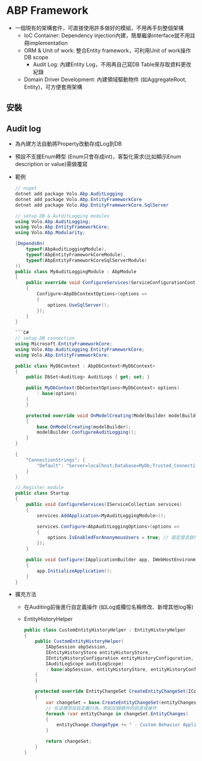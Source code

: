 # ABP Framework

- 一個現有的架構套件，可直接使用許多做好的模組，不用再手刻整個架構
  - IoC Container: Dependency injection內建，簡單繼承interface就不用註冊implementation
  - ORM & Unit of work: 整合Entity framework，可利用Unit of work操作DB scope
    - Audit Log: 內建Entity Log，不用再自己寫DB Table來存取資料更改紀錄
  - Domain Driver Development: 內建領域驅動物件 (如AggregateRoot, Entity)，可方便套用架構
  
## 安裝



## Audit log

- 為內建方法自動將Property改動存成Log到DB
- 預設不支援Enum轉型 (Enum只會存成int)，客製化需求(比如顯示Enum description or value)需做覆寫
- 範例

    ```C#
    // nuget
    dotnet add package Volo.Abp.AuditLogging
    dotnet add package Volo.Abp.EntityFrameworkCore
    dotnet add package Volo.Abp.EntityFrameworkCore.SqlServer
    ```

    ```C#
    // setup DB & AutditLogging modules
    using Volo.Abp.AuditLogging;
    using Volo.Abp.EntityFrameworkCore;
    using Volo.Abp.Modularity;

    [DependsOn(
        typeof(AbpAuditLoggingModule),
        typeof(AbpEntityFrameworkCoreModule),
        typeof(AbpEntityFrameworkCoreSqlServerModule)
    )]
    public class MyAuditLoggingModule : AbpModule
    {
        public override void ConfigureServices(ServiceConfigurationContext context)
        {
            Configure<AbpDbContextOptions>(options =>
            {
                options.UseSqlServer();
            });
        }
    }

    ```C#
    // setup DB connection
    using Microsoft.EntityFrameworkCore;
    using Volo.Abp.AuditLogging.EntityFrameworkCore;
    using Volo.Abp.EntityFrameworkCore;

    public class MyDbContext : AbpDbContext<MyDbContext>
    {
        public DbSet<AuditLog> AuditLogs { get; set; }

        public MyDbContext(DbContextOptions<MyDbContext> options)
            : base(options)
        {
        }

        protected override void OnModelCreating(ModelBuilder modelBuilder)
        {
            base.OnModelCreating(modelBuilder);
            modelBuilder.ConfigureAuditLogging();
        }
    }
    ```

    ```C#
    {
        "ConnectionStrings": {
            "Default": "Server=localhost;Database=MyDb;Trusted_Connection=True;"
        }
    }
    ```

    ```C#
    // Register module
    public class Startup
    {
        public void ConfigureServices(IServiceCollection services)
        {
            services.AddApplication<MyAuditLoggingModule>();

            services.Configure<AbpAuditLoggingOptions>(options =>
            {
                options.IsEnabledForAnonymousUsers = true; // 設定是否啟用對匿名用戶的審計
            });
        }

        public void Configure(IApplicationBuilder app, IWebHostEnvironment env)
        {
            app.InitializeApplication();
        }
    }

    ```

- 擴充方法
  - 在Auditing前後進行自定義操作 (如Log或欄位名稱修改、新增其他log等)
  - EntityHistoryHelper

    ```C#
    public class CustomEntityHistoryHelper : EntityHistoryHelper
    {
        public CustomEntityHistoryHelper(
            IAbpSession abpSession,
            IEntityHistoryStore entityHistoryStore,
            IEntityHistoryConfiguration entityHistoryConfiguration,
            IAuditLogScope auditLogScope)
            : base(abpSession, entityHistoryStore, entityHistoryConfiguration, auditLogScope)
        {
        }

        protected override EntityChangeSet CreateEntityChangeSet(ICollection<IEntityChange> entityChanges)
        {
            var changeSet = base.CreateEntityChangeSet(entityChanges);
            // 在這裡添加自定義行為，例如記錄額外的訊息或操作
            foreach (var entityChange in changeSet.EntityChanges)
            {
                entityChange.ChangeType += " - Custom Behavior Applied";
            }

            return changeSet;
        }
    }
    ```